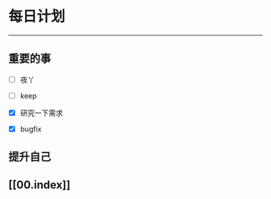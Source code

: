 
# 每日计划
---
## 重要的事

- [ ]    夜丫
- [ ]   keep
- [x]  研究一下需求
- [x]  bugfix



## 提升自己

  



## [[00.index]]










